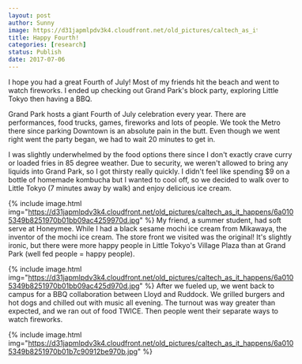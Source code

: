 ```yaml
---
layout: post
author: Sunny
image: https://d31japmlpdv3k4.cloudfront.net/old_pictures/caltech_as_it_happens/6a0105349b8251970b01b7c90912ad970b.jpg
title: Happy Fourth!
categories: [research]
status: Publish
date: 2017-07-06
---
```




<div style="direction: ltr; margin-top: 0in; margin-left: 0in; width: 6.0465in;">
<div style="direction: ltr; margin-top: 0in; margin-left: 0in; width: 6.0465in;">
I hope you had a great Fourth of July! Most of my friends hit the beach and went to watch fireworks. I ended up checking out Grand Park's block party, exploring Little Tokyo then having a BBQ.



Grand Park hosts a giant Fourth of July celebration every year. There are performances, food trucks, games, fireworks and lots of people. We took the Metro there since parking Downtown is an absolute pain in the butt. Even though we went right went the party began, we had to wait 20 minutes to get in.





I was slightly underwhelmed by the food options there since I don't exactly crave curry or loaded fries in 85 degree weather. Due to security, we weren't allowed to bring any liquids into Grand Park, so I got thirsty really quickly. I didn't feel like spending $9 on a bottle of homemade kombucha but I wanted to cool off, so we decided to walk over to Little Tokyo (7 minutes away by walk) and enjoy delicious ice cream.



{% include image.html img="https://d31japmlpdv3k4.cloudfront.net/old_pictures/caltech_as_it_happens/6a0105349b8251970b01bb09ac4259970d.jpg" %}
My friend, a summer student, had soft serve at Honeymee. While I had a black sesame mochi ice cream from Mikawaya, the inventor of the mochi ice cream. The store front we visited was the original! It's slightly ironic, but there were more happy people in Little Tokyo's Village Plaza than at Grand Park (well fed people = happy people).



{% include image.html img="https://d31japmlpdv3k4.cloudfront.net/old_pictures/caltech_as_it_happens/6a0105349b8251970b01bb09ac425d970d.jpg" %}
After we fueled up, we went back to campus for a BBQ collaboration between Lloyd and Ruddock. We grilled burgers and hot dogs and chilled out with music all evening. The turnout was way greater than expected, and we ran out of food TWICE. Then people went their separate ways to watch fireworks.



{% include image.html img="https://d31japmlpdv3k4.cloudfront.net/old_pictures/caltech_as_it_happens/6a0105349b8251970b01b7c90912be970b.jpg" %}

